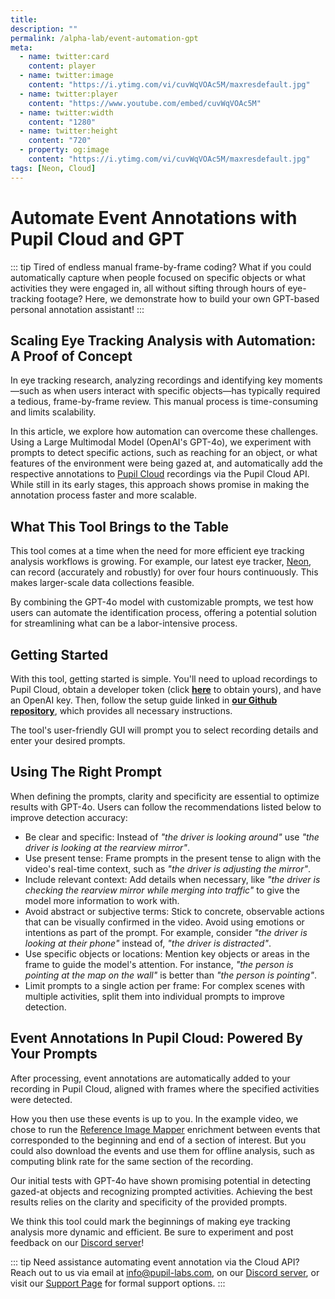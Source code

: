 ```yaml
---
title: 
description: ""
permalink: /alpha-lab/event-automation-gpt
meta:
  - name: twitter:card
    content: player
  - name: twitter:image
    content: "https://i.ytimg.com/vi/cuvWqVOAc5M/maxresdefault.jpg"
  - name: twitter:player
    content: "https://www.youtube.com/embed/cuvWqVOAc5M"
  - name: twitter:width
    content: "1280"
  - name: twitter:height
    content: "720"
  - property: og:image
    content: "https://i.ytimg.com/vi/cuvWqVOAc5M/maxresdefault.jpg"
tags: [Neon, Cloud]
---
```


<script setup>
import TagLinks from '@components/TagLinks.vue'
</script>

# Automate Event Annotations with Pupil Cloud and GPT

<TagLinks :tags="$frontmatter.tags" />

<Youtube src="IFV5hG3HQW8"/>

::: tip
Tired of endless manual frame-by-frame coding? What if you could automatically capture when people focused on specific 
objects or what activities they were engaged in, all without sifting through hours of eye-tracking footage? Here, we 
demonstrate how to build your own GPT-based personal annotation assistant!
:::

## Scaling Eye Tracking Analysis with Automation: A Proof of Concept

In eye tracking research, analyzing recordings and identifying key moments—such as when users interact with specific 
objects—has typically required a tedious, frame-by-frame review. This manual process is time-consuming and limits scalability.

In this article, we explore how automation can overcome these challenges. Using a Large Multimodal Model (OpenAI's GPT-4o), we 
experiment with prompts to detect specific actions, such as reaching for an object, or what features of the environment 
were being gazed at, and automatically add the respective annotations to [Pupil Cloud](https://pupil-labs.com/products/cloud) 
recordings via the Pupil Cloud API. While still in its early stages, this approach shows promise in making the annotation 
process faster and more scalable.

## What This Tool Brings to the Table

This tool comes at a time when the need for more efficient eye tracking analysis workflows is growing. For example, our 
latest eye tracker, [Neon](https://pupil-labs.com/products/neon), can record (accurately and robustly) for over four hours 
continuously. This makes larger-scale data collections feasible.

By combining the GPT-4o model with customizable prompts, we test how users can automate the identification process, 
offering a potential solution for streamlining what can be a labor-intensive process.

## Getting Started

With this tool, getting started is simple. You'll need to upload recordings to Pupil Cloud, obtain a developer token 
(click [**here**](https://cloud.pupil-labs.com/settings/developer) to obtain yours), and have an OpenAI key. Then, 
follow the setup guide linked in [**our Github repository**](https://github.com/pupil-labs/automate_custom_events), 
which provides all necessary instructions. 

The tool's user-friendly GUI will prompt you to select recording details and enter your desired prompts.

## Using The Right Prompt

When defining the prompts, clarity and specificity are essential to optimize results with GPT-4o. Users can follow the 
recommendations listed below to improve detection accuracy:

- Be clear and specific: Instead of _"the driver is looking around"_ use _"the driver is looking at the rearview mirror"_.
- Use present tense: Frame prompts in the present tense to align with the video's real-time context, such as _"the driver is adjusting the mirror"_.
- Include relevant context: Add details when necessary, like _"the driver is checking the rearview mirror while merging into traffic"_ to give the model more information to work with.
- Avoid abstract or subjective terms: Stick to concrete, observable actions that can be visually confirmed in the video. Avoid using emotions or intentions as part of the prompt. For example, consider _"the driver is looking at their phone"_ instead of, _"the driver is distracted"_.
- Use specific objects or locations: Mention key objects or areas in the frame to guide the model's attention. For instance, _"the person is pointing at the map on the wall"_ is better than _"the person is pointing"_.
- Limit prompts to a single action per frame: For complex scenes with multiple activities, split them into individual prompts to improve detection.

## Event Annotations In Pupil Cloud: Powered By Your Prompts

After processing, event annotations are automatically added to your recording in Pupil Cloud, aligned with frames where 
the specified activities were detected.

How you then use these events is up to you. In the example video, we chose to run the 
[Reference Image Mapper](https://docs.pupil-labs.com/neon/pupil-cloud/enrichments/reference-image-mapper/) enrichment 
between events that corresponded to the beginning and end of a section of interest. But you could also download the 
events and use them for offline analysis, such as computing blink rate for the same section of the recording.

Our initial tests with GPT-4o have shown promising potential in detecting gazed-at objects and recognizing prompted 
activities. Achieving the best results relies on the clarity and specificity of the provided prompts. 

We think this tool could mark the beginnings of making eye tracking analysis more dynamic and efficient. Be sure to 
experiment and post feedback on our [Discord server](https://pupil-labs.com/chat)!

::: tip
Need assistance automating event annotation via the Cloud API? Reach out to us via email at [info@pupil-labs.com](mailto:info@pupil-labs.com), on our [Discord server](https://pupil-labs.com/chat/), or visit our [Support Page](https://pupil-labs.com/products/support/) for formal support options.
:::